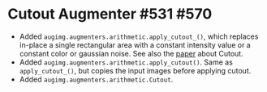 # Cutout Augmenter #531 #570

* Added `augimg.augmenters.arithmetic.apply_cutout_()`, which replaces
  in-place a single rectangular area with a constant intensity value or a
  constant color or gaussian noise.
  See also the [paper](https://arxiv.org/abs/1708.04552) about Cutout.
* Added `augimg.augmenters.arithmetic.apply_cutout()`. Same as
  `apply_cutout_()`, but copies the input images before applying cutout.
* Added `augimg.augmenters.arithmetic.Cutout`.
